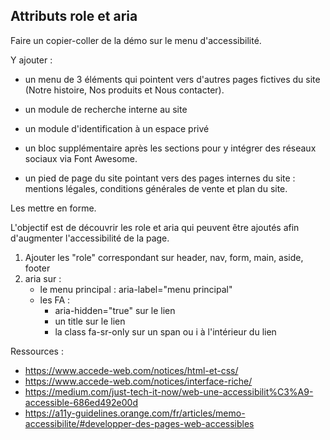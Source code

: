 ## Attributs role et aria

Faire un copier-coller de la démo sur le menu d'accessibilité.

Y ajouter :

- un menu de 3 éléments qui pointent vers d'autres pages fictives du site (Notre histoire, Nos produits et Nous contacter).

- un module de recherche interne au site
- un module d'identification à un espace privé

- un bloc supplémentaire après les sections pour y intégrer des réseaux sociaux via Font Awesome.

- un pied de page du site pointant vers des pages internes du site : mentions légales, conditions générales de vente et plan du site.

Les mettre en forme.

L'objectif est de découvrir les role et aria qui peuvent être ajoutés afin d'augmenter l'accessibilité de la page.

1. Ajouter les "role" correspondant sur header, nav, form, main, aside, footer
2. aria sur :
	- le menu principal : aria-label="menu principal"
	- les FA :
  		- aria-hidden="true" sur le lien
  		- un title sur le lien
  		- la class fa-sr-only sur un span ou i à l'intérieur du lien


Ressources :

- https://www.accede-web.com/notices/html-et-css/
- https://www.accede-web.com/notices/interface-riche/
- https://medium.com/just-tech-it-now/web-une-accessibilit%C3%A9-accessible-686ed492e00d
- https://a11y-guidelines.orange.com/fr/articles/memo-accessibilite/#developper-des-pages-web-accessibles